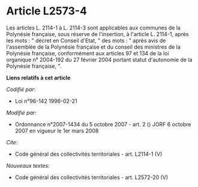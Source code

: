 # Article L2573-4

Les articles L. 2114-1 à L. 2114-3 sont applicables aux communes de la Polynésie française, sous réserve de l'insertion, à
l'article L. 2114-1, après les mots : " décret en Conseil d'Etat, " des mots : " après avis de l'assemblée de la Polynésie
française et du conseil des ministres de la Polynésie française, conformément aux articles 97 et 134 de la loi organique n°
2004-192 du 27 février 2004 portant statut d'autonomie de la Polynésie française, ".

**Liens relatifs à cet article**

_Codifié par_:

  - Loi n°96-142 1996-02-21

_Modifié par_:

  - Ordonnance n°2007-1434 du 5 octobre 2007 - art. 2 () JORF 6 octobre 2007 en vigueur le 1er mars 2008

_Cite_:

  - Code général des collectivités territoriales - art. L2114-1 (V)

_Nouveaux textes_:

  - Code général des collectivités territoriales - art. L2572-20 (V)
